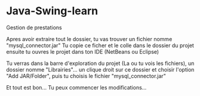 # Java-Swing-learn
Gestion de prestations


Apres avoir extraire tout le dossier, tu vas trouver un fichier nomme "mysql_connector.jar"
Tu copie ce ficher et le colle dans le dossier du projet
ensuite tu ouvres le projet dans ton IDE (NetBeans ou Eclipse)

Tu verras dans la barre d'exploration du projet (La ou tu vois les fichiers), un dossier nomme "Librairies"...
un clique droit sur ce dossier et choisir l'option "Add JAR/Folder", puis tu choisis le fichier "mysql_connector.jar"

Et tout est bon...
Tu peux commencer les modifications...
